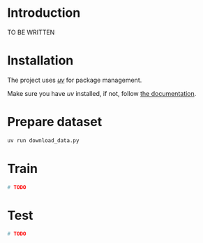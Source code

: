 # Introduction

TO BE WRITTEN

# Installation

The project uses [*uv*](https://docs.astral.sh/uv/) for package management.

Make sure you have *uv* installed, if not, follow [the documentation](https://docs.astral.sh/uv/getting-started/installation/).

# Prepare dataset

```bash
uv run download_data.py
```

# Train 

```bash
# TODO
```

# Test

```bash
# TODO
```